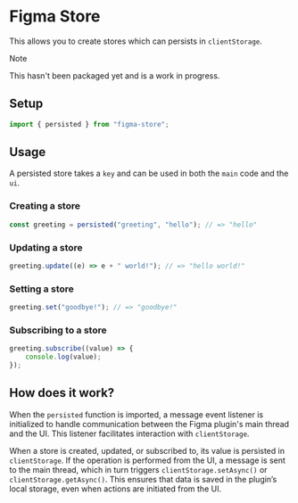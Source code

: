# Figma Store

This allows you to create stores which can persists in `clientStorage`.

> [!NOTE]
> This hasn't been packaged yet and is a work in progress.

## Setup

```js
import { persisted } from "figma-store";
```

## Usage

A persisted store takes a `key` and can be used in both the `main` code and the `ui`.

### Creating a store

```js
const greeting = persisted("greeting", "hello"); // => "hello"
```

### Updating a store

```js
greeting.update((e) => e + " world!"); // => "hello world!"
```

### Setting a store

```js
greeting.set("goodbye!"); // => "goodbye!"
```

### Subscribing to a store

```js
greeting.subscribe((value) => {
    console.log(value);
});
```

## How does it work?

When the `persisted` function is imported, a message event listener is initialized to handle communication between the Figma plugin's main thread and the UI. This listener facilitates interaction with `clientStorage`.

When a store is created, updated, or subscribed to, its value is persisted in `clientStorage`. If the operation is performed from the UI, a message is sent to the main thread, which in turn triggers `clientStorage.setAsync()` or `clientStorage.getAsync()`. This ensures that data is saved in the plugin’s local storage, even when actions are initiated from the UI.
